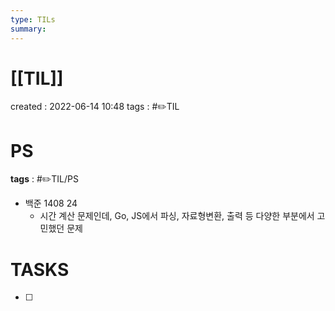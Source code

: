 ```yaml
---
type: TILs
summary: 
---
```


# [[TIL]]
created : 2022-06-14 10:48
tags : #✏️TIL

# PS
**tags** : #✏️TIL/PS 
- 백준 1408 24
	- 시간 계산 문제인데, Go, JS에서 파싱, 자료형변환, 출력 등 다양한 부분에서 고민했던 문제


# TASKS
- [ ] 
